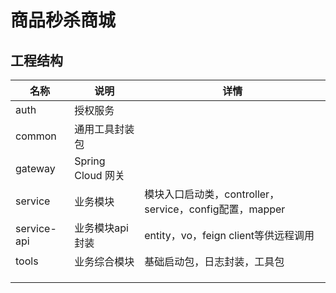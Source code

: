 # 商品秒杀商城
## 工程结构

| 名称        | 说明              | 详情                                                    |
| ----------- | ----------------- | ------------------------------------------------------- |
| auth        | 授权服务          |                                                         |
| common      | 通用工具封装包    |                                                         |
| gateway     | Spring Cloud 网关 |                                                         |
| service     | 业务模块          | 模块入口启动类，controller，service，config配置，mapper |
| service-api | 业务模块api封装   | entity，vo，feign client等供远程调用                    |
| tools       | 业务综合模块      | 基础启动包，日志封装，工具包                            |
|             |                   |                                                         |
|             |                   |                                                         |
|             |                   |                                                         |

